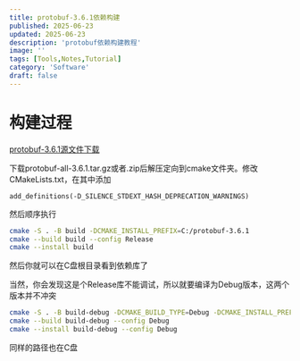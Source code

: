 ```yaml
---
title: protobuf-3.6.1依赖构建
published: 2025-06-23
updated: 2025-06-23
description: 'protobuf依赖构建教程'
image: ''
tags: [Tools,Notes,Tutorial]
category: 'Software'
draft: false 
---
```


# 构建过程

[protobuf-3.6.1源文件下载](https://github.com/protocolbuffers/protobuf/releases/tag/v3.6.1)


下载protobuf-all-3.6.1.tar.gz或者.zip后解压定向到cmake文件夹。修改CMakeLists.txt，在其中添加
```
add_definitions(-D_SILENCE_STDEXT_HASH_DEPRECATION_WARNINGS)
```
然后顺序执行
```bash
cmake -S . -B build -DCMAKE_INSTALL_PREFIX=C:/protobuf-3.6.1
cmake --build build --config Release
cmake --install build
```
然后你就可以在C盘根目录看到依赖库了

当然，你会发现这是个Release库不能调试，所以就要编译为Debug版本，这两个版本并不冲突
```bash
cmake -S . -B build-debug -DCMAKE_BUILD_TYPE=Debug -DCMAKE_INSTALL_PREFIX=C:/protobuf-3.6.1-debug -Dprotobuf_MSVC_STATIC_RUNTIME=ON
cmake --build build-debug --config Debug
cmake --install build-debug --config Debug
```
同样的路径也在C盘